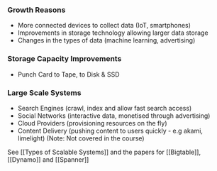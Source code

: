 ### Growth Reasons
- More connected devices to collect data (IoT, smartphones)
- Improvements in storage technology allowing larger data storage
- Changes in the types of data (machine learning, advertising)
### Storage Capacity Improvements
- Punch Card to Tape, to Disk & SSD
### Large Scale Systems
- Search Engines (crawl, index and allow fast search access)
- Social Networks (interactive data, monetised through advertising)
- Cloud Providers (provisioning resources on the fly)
- Content Delivery (pushing content to users quickly - e.g akami, limelight) (Note: Not covered in the course)

See [[Types of Scalable Systems]] and the papers for [[Bigtable]], [[Dynamo]] and [[Spanner]]

